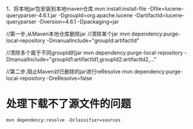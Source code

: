 1、将本地jar包安装到本地maven仓库
mvn install:install-file -Dfile=lucene-queryparser-4.6.1.jar -DgroupId=org.apache.lucene -DartifactId=lucene-queryparser -Dversion=4.6.1 -Dpackaging=jar


//第一步,从Maven本地仓库删除jar
//清除某个jar
mvn dependency:purge-local-repository -DmanualInclude="groupId:artifactId"

//清除多个属于不同groupId的jar
mvn dependency:purge-local-repository -DmanualInclude="groupId1:artifactId1,groupId2:artifactId2,..."

//第二步,阻止Maven对已删除的jar进行reResolve
mvn dependency:purge-local-repository -DreResolve=false



# 处理下载不了源文件的问题

```
mvn dependency:resolve -Dclassifier=sources
```

